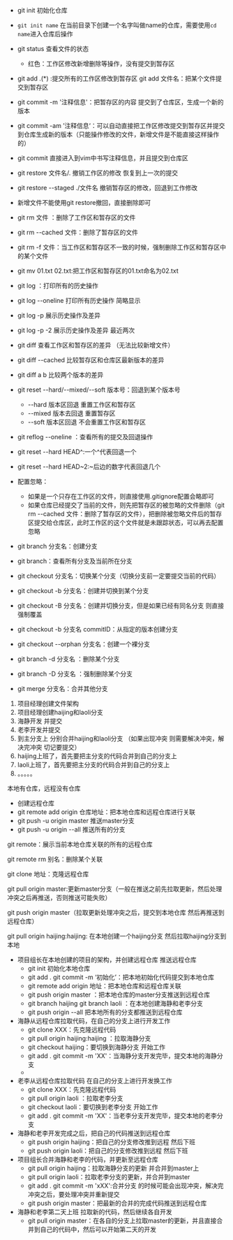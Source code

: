 
- git init 初始化仓库
- `git init name` 在当前目录下创建一个名字叫做name的仓库，需要使用`cd name`进入仓库后操作
- git status 查看文件的状态
  - 红色：工作区修改新增删除等操作，没有提交到暂存区

- git add .(*) :提交所有的工作区修改到暂存区  git add 文件名：把某个文件提交到暂存区
- git commit -m '注释信息'：把暂存区的内容 提交到了仓库区，生成一个新的版本
- git commit -am ’注释信息‘：可以自动直接把工作区修改提交到暂存区并提交到仓库生成新的版本（只能操作修改的文件，新增文件是不能直接这样操作的）
- git commit 直接进入到vim中书写注释信息，并且提交到仓库区

- git restore 文件名/.  撤销工作区的修改 恢复到上一次的提交

- git restore --staged ./文件名 撤销暂存区的修改，回退到工作修改

- 新增文件不能使用git restore撤回，直接删除即可

- git rm 文件  ：删除了工作区和暂存区的文件

- git rm --cached 文件：删除了暂存区的文件

- git rm -f 文件：当工作区和暂存区不一致的时候，强制删除工作区和暂存区中的某个文件

- git mv 01.txt 02.txt:把工作区和暂存区的01.txt命名为02.txt

- git log ：打印所有的历史操作
- git log --oneline 打印所有历史操作 简略显示
- git log -p 展示历史操作及差异
- git log -p -2 展示历史操作及差异 最近两次

- git diff 查看工作区和暂存区的差异 （无法比较新增文件）
- git diff --cached 比较暂存区和仓库区最新版本的差异
- git diff a b 比较两个版本的差异

- git reset --hard/--mixed/--soft 版本号：回退到某个版本号
  - --hard 版本区回退 重置工作区和暂存区
  - --mixed 版本去回退 重置暂存区
  - --soft 版本区回退 不会重置工作区和暂存区
- git reflog --oneline ：查看所有的提交及回退操作
- git reset --hard HEAD^:一个^代表回退一个
- git reset --hard HEAD~2:~后边的数字代表回退几个

- 配置忽略：
  - 如果是一个只存在工作区的文件，则直接使用.gitignore配置会略即可
  - 如果仓库已经提交了当前的文件，则先把暂存区的被忽略的文件删除（git rm --cached 文件：删除了暂存区的文件），把删除被忽略文件后的暂存区提交给仓库区，此时工作区的这个文件就是未跟踪状态，可以再去配置忽略

- git  branch 分支名：创建分支
- git branch：查看所有分支及当前所在分支
- git checkout 分支名：切换某个分支（切换分支前一定要提交当前的代码）
- git checkout -b 分支名：创建并切换到某个分支
- git checkout -B 分支名：创建并切换分支，但是如果已经有同名分支 则直接强制覆盖
- git checkout -b 分支名 commitID：从指定的版本创建分支
- git checkout --orphan 分支名：创建一个裸分支
- git branch -d 分支名 ：删除某个分支
- git branch -D 分支名 ：强制删除某个分支

- git merge 分支名：合并其他分支

1. 项目经理创建文件架构
2. 项目经理创建haijing和laoli分支
3. 海静开发 并提交
4. 老李开发并提交
5. 到主分支上 分别合并haijing和laoli分支 （如果出现冲突 则需要解决冲突，解决完冲突 切记要提交）
6. haijing上班了，首先要把主分支的代码合并到自己的分支上
7. laoli上班了，首先要把主分支的代码合并到自己的分支上
8. 。。。。。

本地有仓库，远程没有仓库

- 创建远程仓库
- git remote add origin 仓库地址：把本地仓库和远程仓库进行关联
- git push -u origin master 推送master分支
- git push -u origin --all  推送所有的分支

git remote：展示当前本地仓库关联的所有的远程仓库

git remote rm 别名：删除某个关联

git clone 地址：克隆远程仓库

git pull origin master:更新master分支（一般在推送之前先拉取更新，然后处理冲突之后再推送，否则推送可能失败）

git push origin master（拉取更新处理冲突之后，提交到本地仓库 然后再推送到远程仓库）

git pull origin haijing:haijing: 在本地创建一个haijing分支 然后拉取haijing分支到本地

- 项目组长在本地创建的项目的架构，并创建远程仓库 推送远程仓库
  - git init 初始化本地仓库
  - git add .    git commit -m ‘初始化’：把本地初始化代码提交到本地仓库
  - git remote add origin 地址：把本地仓库和远程仓库关联
  - git push origin master ：把本地仓库的master分支推送到远程仓库
  - git branch haijing     git branch laoli  ：在本地创建海静和老李分支
  - git push origin --all 把本地所有的分支都推送到远程仓库
- 海静从远程仓库拉取代码，在自己的分支上进行开发工作
  - git clone XXX：先克隆远程代码
  - git pull origin haijing:haijing ：拉取海静分支
  - git checkout haijing：要切换到海静分支 开始工作
  - git add .  git commit -m 'XX'：当海静分支开发完毕，提交本地的海静分支
  -
- 老李从远程仓库拉取代码 在自己的分支上进行开发换工作
  - git clone XXX：先克隆远程代码
  - git pull origin laoli ：拉取老李分支
  - git checkout laoli：要切换到老李分支 开始工作
  - git add .  git commit -m 'XX'：当老李分支开发完毕，提交本地的老李分支
- 海静和老李开发完成之后，把自己的代码推送到远程仓库
  - git  push origin haijing：把自己的分支修改推到远程 然后下班
  - git  push origin laoli：把自己的分支修改推到远程 然后下班
- 项目组长合并海静和老李的代码，并更新至远程仓库
  - git pull origin haijing：拉取海静分支的更新 并合并到master上
  - git pull origin laoli：拉取老李分支的更新，并合并到master
  - git add .  git commit -m 'xXX':合并分支 的时候可能会出现冲突，解决完冲突之后，要处理冲突并重新提交
  - git push origin master：把最新的合并的完成代码推送到远程仓库
- 海静和老李第二天上班 拉取新的代码，然后继续各自开发
  - git pull origin master：在各自的分支上拉取master的更新，并且直接合并到自己的代码中，然后可以开始第二天的开发
